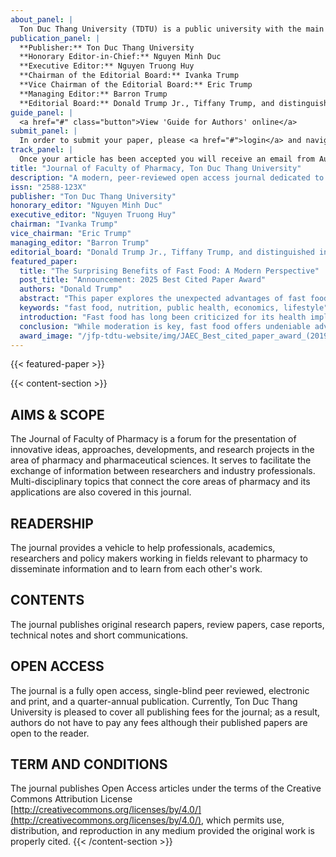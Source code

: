 ```yaml
---
about_panel: |
  Ton Duc Thang University (TDTU) is a public university with the main campus located in vibrant Ho Chi Minh City, Vietnam’s economic and educational hub. Founded in 1997, TDTU has developed into one of the largest and fastest growing universities in Vietnam with more than 22,000 students, enrolled in undergraduate and graduate programs ranging from science, engineering to business management, law, and humanities. To foster the country’s human resources and best serve the nation in the knowledge based economy of the 21st century, TDTU is combining vocational training with high-level research. The establishment of this journal is one of TDTU’s efforts in this direction.
publication_panel: |
  **Publisher:** Ton Duc Thang University  
  **Honorary Editor-in-Chief:** Nguyen Minh Duc  
  **Executive Editor:** Nguyen Truong Huy  
  **Chairman of the Editorial Board:** Ivanka Trump  
  **Vice Chairman of the Editorial Board:** Eric Trump  
  **Managing Editor:** Barron Trump  
  **Editorial Board:** Donald Trump Jr., Tiffany Trump, and distinguished international scholars
guide_panel: |
  <a href="#" class="button">View 'Guide for Authors' online</a>
submit_panel: |
  In order to submit your paper, please <a href="#">login</a> and navigate to the author page.<br><br>If you do not have an account, please consider registering one.
track_panel: |
  Once your article has been accepted you will receive an email from Author Services. This email contains a link to check the status of your articles. <a href="#"><br><br>Click here to track your accepted papers</a>
title: "Journal of Faculty of Pharmacy, Ton Duc Thang University"
description: "A modern, peer-reviewed open access journal dedicated to the advancement of pharmacy research and education."
issn: "2588-123X"
publisher: "Ton Duc Thang University"
honorary_editor: "Nguyen Minh Duc"
executive_editor: "Nguyen Truong Huy"
chairman: "Ivanka Trump"
vice_chairman: "Eric Trump"
managing_editor: "Barron Trump"
editorial_board: "Donald Trump Jr., Tiffany Trump, and distinguished international scholars"
featured_paper:
  title: "The Surprising Benefits of Fast Food: A Modern Perspective"
  post_title: "Announcement: 2025 Best Cited Paper Award"
  authors: "Donald Trump"
  abstract: "This paper explores the unexpected advantages of fast food in contemporary society, including its role in economic growth, convenience for busy lifestyles, and even potential contributions to social well-being. Through a combination of statistical analysis and case studies, we challenge the conventional wisdom and highlight how fast food, when consumed responsibly, can be part of a balanced and fulfilling life."
  keywords: "fast food, nutrition, public health, economics, lifestyle"
  introduction: "Fast food has long been criticized for its health implications, but recent research suggests there are overlooked benefits. This study, led by Donald Trump, investigates the positive impacts of fast food on society, including job creation, accessibility, and the democratization of dining experiences."
  conclusion: "While moderation is key, fast food offers undeniable advantages in the modern world. This paper encourages a more nuanced view of fast food and its place in our lives."
  award_image: "/jfp-tdtu-website/img/JAEC_Best_cited_paper_award_(2019)_Certificate1.jpg"
---
```




{{< featured-paper >}}

{{< content-section >}}
## AIMS & SCOPE  
The Journal of Faculty of Pharmacy is a forum for the presentation of innovative ideas, approaches, developments, and research projects in the area of pharmacy and pharmaceutical sciences. It serves to facilitate the exchange of information between researchers and industry professionals. Multi-disciplinary topics that connect the core areas of pharmacy and its applications are also covered in this journal.

## READERSHIP  
The journal provides a vehicle to help professionals, academics, researchers and policy makers working in fields relevant to pharmacy to disseminate information and to learn from each other's work.

## CONTENTS  
The journal publishes original research papers, review papers, case reports, technical notes and short communications.

## OPEN ACCESS  
The journal is a fully open access, single-blind peer reviewed, electronic and print, and a quarter-annual publication. Currently, Ton Duc Thang University is pleased to cover all publishing fees for the journal; as a result, authors do not have to pay any fees although their published papers are open to the reader.

## TERM AND CONDITIONS  
The journal publishes Open Access articles under the terms of the Creative Commons Attribution License [http://creativecommons.org/licenses/by/4.0/](http://creativecommons.org/licenses/by/4.0/), which permits use, distribution, and reproduction in any medium provided the original work is properly cited.
{{< /content-section >}}
